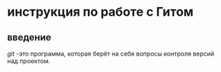 #  инструкция по работе с Гитом
## введение
*git* -это программа, которая берёт на себя вопросы контроля версий над проектом.